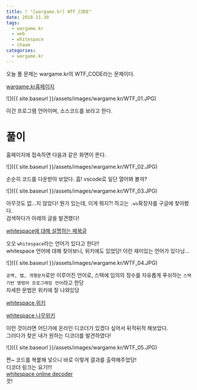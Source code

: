 ```yaml
---
title: ! "[wargame.kr] WTF_CODE"
date: 2018-11-30
tags:
  - wargame.kr
  - web
  - whitespace
  - chaem
categories:
  - wargame.kr
---
```


오늘 풀 문제는 wargame.kr의 WTF_CODE라는 문제이다.  

[wargame.kr홈페이지](http://wargame.kr/challenge)

![]({{ site.baseurl }}/assets/images/wargame.kr/WTF_01.JPG)  

이건 프로그램 언어이며, 소스코드를 보라고 한다.

# 풀이

홈페이지에 접속하면 다음과 같은 화면이 뜬다.  

![]({{ site.baseurl }}/assets/images/wargame.kr/WTF_02.JPG)  

순순히 코드를 다운받아 보았다. 흠! vscode로 일단 열어봐 볼까?  

![]({{ site.baseurl }}/assets/images/wargame.kr/WTF_03.JPG)  

아무것도 없...지 않았다! 뭔가 있는데, 이게 뭐지?! 하고는 `.ws`확장자를 구글에 찾아봤다.  
검색하다가 아래의 글을 발견했다!  

[whitespace에 대해 설명하는 페북글](https://www.facebook.com/HakSec.Story/posts/%EA%B0%95%EC%9D%98hac%EC%95%88%EB%85%95%ED%95%98%EC%84%B8%EC%9A%94-%EB%8B%A4%EC%8B%9C%EB%8F%8C%EC%95%84%EC%98%A8-saynot%EC%9E%85%EB%8B%88%EB%8B%A4%EA%B7%B8%EB%8F%99%EC%95%88-%ED%95%99%EC%83%9D%EC%8B%A0%EB%B6%84%EC%97%90%EC%9E%88%EC%96%B4%EC%84%9C-%ED%8E%98%EC%9D%B4%EC%A7%80-%EA%B4%80%EB%A6%AC%EC%97%90-%EC%9E%88%EC%96%B4%EC%84%9C-%EC%86%8C%ED%99%80%ED%96%88%EC%97%88%EB%8A%94%EB%8D%B0%EB%8B%A4%EC%8B%9C-%EC%B4%88%EC%8B%AC%EC%9D%84-%EA%B0%96%EA%B3%A0-%EA%B8%80%EC%9D%84-%EC%9E%91%EC%84%B1%ED%95%B4%EB%82%98%EA%B0%80%EA%B2%A0%EC%8A%B5%EB%8B%88%EB%8B%A4%EC%98%A4/1238699326155384/)  

오오 `whitespace`라는 언어가 있다고 한다!!  
whitespace 언어에 대해 찾아보니, 위키에도 있었당! 이런 재미있는 언어가 있다닝...  

![]({{ site.baseurl }}/assets/images/wargame.kr/WTF_04.JPG)  

`공백, 탭, 개행문자`로만 이루어진 언어로, 스택에 임의의 정수를 자유롭게 푸쉬하는 `스택기반 명령어 프로그래밍 언어`라고 한당  
자세한 문법은 위키에 잘 나와있당  

[whitespace 위키](https://ko.wikipedia.org/wiki/%ED%99%94%EC%9D%B4%ED%8A%B8%EC%8A%A4%ED%8E%98%EC%9D%B4%EC%8A%A4_(%ED%94%84%EB%A1%9C%EA%B7%B8%EB%9E%98%EB%B0%8D_%EC%96%B8%EC%96%B4)) 

[whitespace 나무위키](https://namu.wiki/w/%ED%99%94%EC%9D%B4%ED%8A%B8%EC%8A%A4%ED%8E%98%EC%9D%B4%EC%8A%A4)  

이런 것이라면 어딘가에 온라인 디코더가 있겠다 싶어서 뒤적뒤적 해보았다.  
그러다가 찾은 내가 원하는 디코더를 발견하였다!  

![]({{ site.baseurl }}/assets/images/wargame.kr/WTF_05.JPG)  

짠~ 코드를 복붙해 넣으니 바로 이렇게 결과를 출력해주었당!  
디코더 링크는 요기!!!  
[whitespace online decoder](https://vii5ard.github.io/whitespace/)  
끗!  
